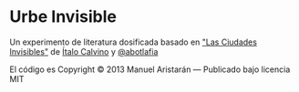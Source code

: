 Urbe Invisible
==============

Un experimento de literatura dosificada basado en ["Las Ciudades Invisibles"](http://es.wikipedia.org/wiki/Las_ciudades_invisibles) de [Ítalo Calvino](http://es.wikipedia.org/wiki/Italo_Calvino) y [@abotlafia](http://twitter.com/abotlafia)

El código es Copyright © 2013 Manuel Aristarán — Publicado bajo licencia MIT
